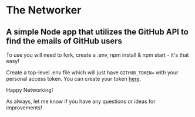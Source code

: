 # The Networker
## A simple Node app that utilizes the GitHub API to find the emails of GitHub users

To use you will need to fork, create a .env, npm install & npm start - it's that easy!

Create a top-level .env file which will just have `GITHUB_TOKEN=` with your personal access token. You can create your token <a href="https://github.com/settings/tokens">here</a>.

Happy Networking!

As always, let me know if you have any questions or ideas for improvements!
